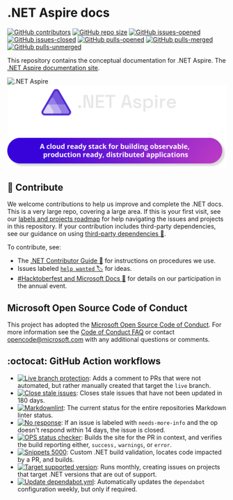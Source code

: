 # .NET Aspire docs

[![GitHub contributors](https://img.shields.io/github/contributors/dotnet/docs-aspire.svg)](https://GitHub.com/dotnet/docs-aspire/graphs/contributors/)
[![GitHub repo size](https://img.shields.io/github/repo-size/dotnet/docs-aspire)](https://github.com/dotnet/docs-aspire)
[![GitHub issues-opened](https://img.shields.io/github/issues/dotnet/docs-aspire.svg)](https://GitHub.com/dotnet/docs-aspire/issues?q=is%3Aissue+is%3Aopened)
[![GitHub issues-closed](https://img.shields.io/github/issues-closed/dotnet/docs-aspire.svg)](https://GitHub.com/dotnet/docs-aspire/issues?q=is%3Aissue+is%3Aclosed)
[![GitHub pulls-opened](https://img.shields.io/github/issues-pr/dotnet/docs-aspire.svg)](https://GitHub.com/dotnet/docs-aspire/pulls?q=is%3Aissue+is%3Aopened)
[![GitHub pulls-merged](https://img.shields.io/github/issues-search/dotnet/docs-aspire?label=merged%20pull%20requests&query=is%3Apr%20is%3Aclosed%20is%3Amerged&color=darkviolet)](https://github.com/dotnet/docs-aspire/pulls?q=is%3Apr+is%3Aclosed+is%3Amerged)
[![GitHub pulls-unmerged](https://img.shields.io/github/issues-search/dotnet/docs-aspire?label=unmerged%20pull%20requests&query=is%3Apr%20is%3Aclosed%20is%3Aunmerged&color=red)](https://github.com/dotnet/docs-aspire/pulls?q=is%3Apr+is%3Aclosed+is%3Aunmerged)

This repository contains the conceptual documentation for .NET Aspire. The [.NET Aspire documentation site](https://learn.microsoft.com/dotnet/aspire).

![.NET Aspire](assets/dotnet-aspire.png#gh-light-mode-only)
![.NET Aspire](assets/dotnet-aspire-dark.png#gh-dark-mode-only)

## :purple_heart: Contribute

We welcome contributions to help us improve and complete the .NET docs. This is a very large repo, covering a large area. If this is your first visit, see our [labels and projects roadmap](https://learn.microsoft.com/contribute/content/dotnet/labels-projects) for help navigating the issues and projects in this repository. If your contribution includes third-party dependencies, see our guidance on using [third-party dependencies :link:](https://github.com/dotnet/docs/blob/main/styleguide/3rdPartyDependencies.md).

To contribute, see:

- The [.NET Contributor Guide :ledger:](https://learn.microsoft.com/contribute/dotnet/dotnet-contribute) for instructions on procedures we use.
- Issues labeled [`help wanted` :label:](https://github.com/dotnet/docs-aspire/issues?q=is%3Aopen+is%3Aissue+label%3A%22help+wanted%22+) for ideas.
- [#Hacktoberfest and Microsoft Docs :jack_o_lantern:](https://learn.microsoft.com/contribute/hacktoberfest) for details on our participation in the annual event.

## Microsoft Open Source Code of Conduct

This project has adopted the [Microsoft Open Source Code of Conduct](https://opensource.microsoft.com/codeofconduct/). For more information see the [Code of Conduct FAQ](https://opensource.microsoft.com/codeofconduct/faq/) or contact [opencode@microsoft.com](mailto:opencode@microsoft.com) with any additional questions or comments.

## :octocat: GitHub Action workflows

- [![Live branch protection](https://github.com/dotnet/docs-aspire/actions/workflows/live-protection.yml/badge.svg)](https://github.com/dotnet/docs-aspire/actions/workflows/live-protection.yml): Adds a comment to PRs that were not automated, but rather manually created that target the `live` branch.
- [![Close stale issues](https://github.com/dotnet/docs-aspire/actions/workflows/stale.yml/badge.svg)](https://github.com/dotnet/docs-aspire/actions/workflows/stale.yml):  Closes stale issues that have not been updated in 180 days.
- [![Markdownlint](https://github.com/dotnet/docs-aspire/actions/workflows/markdownlint.yml/badge.svg)](https://github.com/dotnet/docs-aspire/actions/workflows/markdownlint.yml):  The current status for the entire repositories Markdown linter status.
- [![No response](https://github.com/dotnet/docs-aspire/actions/workflows/no-response.yml/badge.svg)](https://github.com/dotnet/docs-aspire/actions/workflows/no-response.yml):  If an issue is labeled with `needs-more-info` and the op doesn't respond within 14 days, the issue is closed.
- [![OPS status checker](https://github.com/dotnet/docs-aspire/actions/workflows/check-for-build-warnings.yml/badge.svg)](https://github.com/dotnet/docs-aspire/actions/workflows/check-for-build-warnings.yml):  Builds the site for the PR in context, and verifies the build reporting either, `success,` `warnings`, or `error`.
- [![Snippets 5000](https://github.com/dotnet/docs-aspire/actions/workflows/snippets5000.yml/badge.svg)](https://github.com/dotnet/docs-aspire/actions/workflows/snippets5000.yml):  Custom .NET build validation, locates code impacted by a PR, and builds.
- [![Target supported version](https://github.com/dotnet/docs-aspire/actions/workflows/version-sweep.yml/badge.svg)](https://github.com/dotnet/docs-aspire/actions/workflows/version-sweep.yml):  Runs monthly, creating issues on projects that target .NET versions that are out of support.
- [![Update dependabot.yml](https://github.com/dotnet/docs-aspire/actions/workflows/dependabot-bot.yml/badge.svg)](https://github.com/dotnet/docs-aspire/actions/workflows/dependabot-bot.yml):  Automatically updates the `dependabot` configuration weekly, but only if required.
